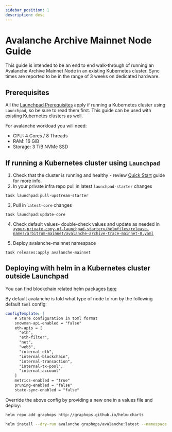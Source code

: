 ```yaml
---
sidebar_position: 1
description: desc
---
```

# Avalanche Archive Mainnet Node Guide

This guide is intended to be an end to end walk-through of running an Avalanche Archive Mainnet Node in an existing Kubernetes cluster.
Sync times are reported to be in the range of 3 weeks on dedicated hardware.

## Prerequisites

All the [Launchpad Prerequisites](../prerequisites) apply if running a Kubernetes cluster using `Launchpad`, so be sure to read them first. This guide can be used with existing Kubernetes clusters as well.

For avalanche workload you will need:
- CPU: 4 Cores / 8 Threads
- RAM: 16 GiB
- Storage: 3 TiB NVMe SSD

## If running a Kubernetes cluster using `Launchpad`

1. Check that the cluster is running and healthy - review [Quick Start](../quick-start/) guide for more info.
2. In your private infra repo pull in latest `launchpad-starter` changes
```shell
task launchpad:pull-upstream-starter
``` 
3. Pull in `latest-core` changes
```shell
task launchpad:update-core
``` 
4. Check default values- double-check values and update as needed in [`<your-private-copy-of-launchpad-starter>/helmfiles/release-names/arbitrum-mainnet/avalanche-archive-trace-mainnet-0.yaml`](https://github.com/graphops/launchpad-starter/blob/main/helmfiles/release-values/avalanche-mainnet/avalanche-archive-trace-mainnet-0.yaml)

5. Deploy avalanche-mainnet namespace
```shell
task releases:apply avalanche-mainnet
``` 

## Deploying with helm in a Kubernetes cluster outside Launchpad

You can find blockchain related helm packages [here](https://github.com/graphops/helm-charts/tree/main/charts)

By default avalanche is told what type of node to run by the following default `toml` config:

```yaml
configTemplate: |
    # Store configuration in toml format
    snowman-api-enabled = "false"
    eth-apis = [
      "eth",
      "eth-filter",
      "net",
      "web3",
      "internal-eth",
      "internal-blockchain",
      "internal-transaction",
      "internal-tx-pool",
      "internal-account"
    ]
    metrics-enabled = "true"
    pruning-enabled = "false"
    state-sync-enabled = "false"
```
Override the above config by providing a new one in a values file and deploy:

```sh
helm repo add graphops http://graphops.github.io/helm-charts
```

```sh
helm install --dry-run avalanche graphops/avalanche:latest --namespace avalanche-mainnet --values avalanche-mainnet.yaml
```